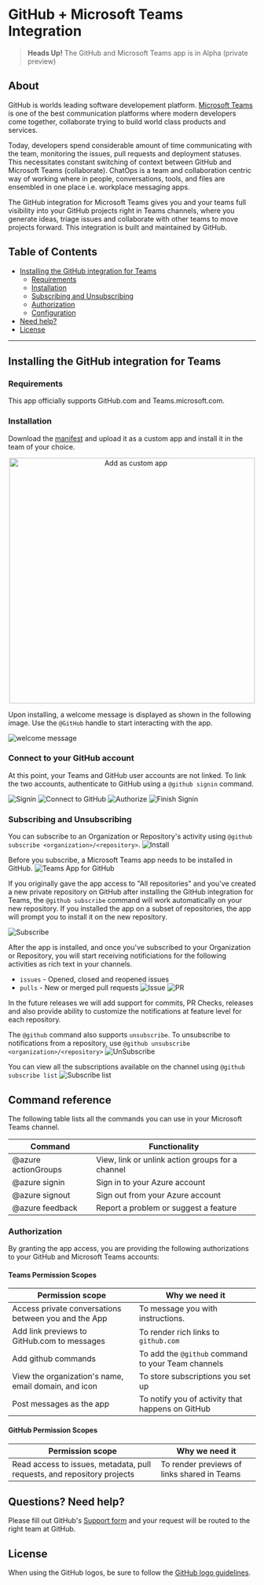 # GitHub + Microsoft Teams Integration

> **Heads Up!** The GitHub and Microsoft Teams app is in Alpha (private preview) 

## About

GitHub is worlds leading software developement platform. [Microsoft Teams](https://products.office.com/microsoft-teams/group-chat-software) is one of the best communication platforms where modern developers come together, collaborate trying to build world class products and services.

Today, developers spend considerable amount of time communicating with the team, monitoring the issues, pull requests and deployment statuses. This necessitates constant switching of context between GitHub and Microsoft Teams (collaborate). ChatOps is a team and collaboration centric way of working where in people, conversations, tools, and files are ensembled in one place i.e. workplace messaging apps.

The GitHub integration for Microsoft Teams gives you and your teams full visibility into your GitHub projects right in Teams channels, where you generate ideas, triage issues and collaborate with other teams to move projects forward. This integration is built and maintained by GitHub.

## Table of Contents
- [Installing the GitHub integration for Teams](#installing-the-github-integration-for-teams)
  - [Requirements](#requirements)
  - [Installation](#installation)
  - [Subscribing and Unsubscribing](#subscribe)
  - [Authorization](#authorization)
  - [Configuration](#configuration)
- [Need help?](#questions-need-help)
- [License](#license)
--------
## Installing the GitHub integration for Teams
### Requirements
This app officially supports GitHub.com and Teams.microsoft.com.

### Installation
Download the [manifest]() and upload it as a custom app and install it in the team of your choice. 

 <p align="center"><img width="500" alt="Add as custom app" src="images/Uploadmanifest.png"></p>

Upon installing, a welcome message is displayed as shown in the following image. Use the ``@GitHub`` handle to start interacting with the app.

 ![welcome message](images/success.PNG)
 
### Connect to your GitHub account
 
At this point, your Teams and GitHub user accounts are not linked. To link the two accounts, authenticate to GitHub using a `@github signin` command.

![Signin](images/Signin.PNG)
![Connect to GitHub](images/ConnectGitHub.PNG)
![Authorize](images/Authorize.PNG)
![Finish Signin](images/FinishSignin.PNG)

### Subscribing and Unsubscribing
You can subscribe to an Organization or Repository's activity using `@github subscribe <organization>/<repository>`. 
![Install](images/Install.PNG)


Before you subscribe, a Microsoft Teams app needs to be installed in GitHub. 
![Teams App for GitHub](images/TeamsAppForGitHub.PNG)

If you originally gave the app access to "All repositories" and you've created a new private repository on GitHub after installing the GitHub integration for Teams, the `@github subscribe` command will work automatically on your new repository. If you installed the app on a subset of repositories, the app will prompt you to install it on the new repository.

![Subscribe](images/Subscribe.PNG)

After the app is installed, and once you've subscribed to your Organization or Repository, you will start receiving notificiations for the following activities as rich text in your channels.

- `issues` - Opened, closed and reopened issues
- `pulls` - New or merged pull requests
![Issue](images/Issue.PNG)
![PR](images/PR.PNG)

In the future releases we will add support for commits, PR Checks, releases and also provide ability to customize the notifications at feature level for each repository.

The `@github` command also supports `unsubscribe`. To unsubscribe to notifications from a repository, use `@github unsubscribe <organization>/<repository>`
![UnSubscribe](images/UnSubscribe.PNG)

You can view all the subscriptions available on the channel using `@github subscribe list`
![Subscribe list](images/subscribelist.PNG)


## Command reference

The following table lists all the commands you can use in your Microsoft Teams channel.

|Command	| Functionality |
| -------------------- |----------------|
| @azure actionGroups	| View,  link or unlink action groups for a channel |
| @azure signin	| Sign in to your Azure account |
| @azure signout	| Sign out from your Azure account |
| @azure feedback	| Report a problem or suggest a feature |

### Authorization
By granting the app access, you are providing the following authorizations to your GitHub and Microsoft Teams accounts:

#### Teams Permission Scopes

|Permission scope|Why we need it|
|---|---|
|Access private conversations between you and the App | To message you with instructions.  |
|Add link previews to GitHub.com to messages| To render rich links to `github.com`|
|Add github commands| To add the `@github` command to your Team channels |
|View the organization's name, email domain, and icon| To store subscriptions you set up|
|Post messages as the app| To notify you of activity that happens on GitHub|

#### GitHub Permission Scopes

|Permission scope|Why we need it|
|---|---|
|Read access to issues, metadata, pull requests, and repository projects | To render previews of links shared in Teams|


## Questions? Need help?
Please fill out GitHub's [Support form]('') and your request will be routed to the right team at GitHub.

## License
When using the GitHub logos, be sure to follow the [GitHub logo guidelines](https://github.com/logos).
